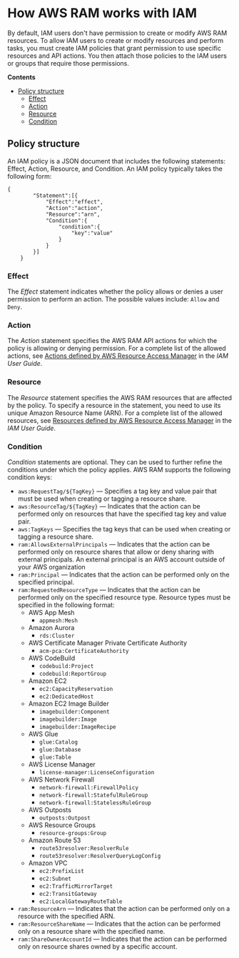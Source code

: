 # How AWS RAM works with IAM<a name="iam-policies"></a>

By default, IAM users don't have permission to create or modify AWS RAM resources\. To allow IAM users to create or modify resources and perform tasks, you must create IAM policies that grant permission to use specific resources and API actions\. You then attach those policies to the IAM users or groups that require those permissions\.

**Contents**
+ [Policy structure](#structure)
  + [Effect](#iam-policies-effect)
  + [Action](#iam-policies-action)
  + [Resource](#iam-policies-resource)
  + [Condition](#iam-policies-condition)

## Policy structure<a name="structure"></a>

An IAM policy is a JSON document that includes the following statements: Effect, Action, Resource, and Condition\. An IAM policy typically takes the following form:

```
{
	    "Statement":[{
	        "Effect":"effect",
	        "Action":"action",
	        "Resource":"arn",
	        "Condition":{
	            "condition":{
	                "key":"value"
	            }
	        }
	    }]
	}
```

### Effect<a name="iam-policies-effect"></a>

The *Effect* statement indicates whether the policy allows or denies a user permission to perform an action\. The possible values include: `Allow` and `Deny`\.

### Action<a name="iam-policies-action"></a>

The *Action* statement specifies the AWS RAM API actions for which the policy is allowing or denying permission\. For a complete list of the allowed actions, see [ Actions defined by AWS Resource Access Manager](https://docs.aws.amazon.com/IAM/latest/UserGuide/list_awsresourceaccessmanager.html#awsresourceaccessmanager-actions-as-permissions) in the *IAM User Guide*\.

### Resource<a name="iam-policies-resource"></a>

The *Resource* statement specifies the AWS RAM resources that are affected by the policy\. To specify a resource in the statement, you need to use its unique Amazon Resource Name \(ARN\)\. For a complete list of the allowed resources, see [ Resources defined by AWS Resource Access Manager](https://docs.aws.amazon.com/IAM/latest/UserGuide/list_awsresourceaccessmanager.html#awsresourceaccessmanager-resources-for-iam-policies) in the *IAM User Guide*\.

### Condition<a name="iam-policies-condition"></a>

*Condition* statements are optional\. They can be used to further refine the conditions under which the policy applies\. AWS RAM supports the following condition keys:
+ `aws:RequestTag/${TagKey}` — Specifies a tag key and value pair that must be used when creating or tagging a resource share\. 
+ `aws:ResourceTag/${TagKey}` — Indicates that the action can be performed only on resources that have the specified tag key and value pair\.
+ `aws:TagKeys` — Specifies the tag keys that can be used when creating or tagging a resource share\.
+ `ram:AllowsExternalPrincipals` — Indicates that the action can be performed only on resource shares that allow or deny sharing with external principals\. An external principal is an AWS account outside of your AWS organization
+ `ram:Principal` — Indicates that the action can be performed only on the specified principal\.
+ `ram:RequestedResourceType` — Indicates that the action can be performed only on the specified resource type\. Resource types must be specified in the following format:
  + AWS App Mesh
    + `appmesh:Mesh`
  + Amazon Aurora
    + `rds:Cluster`
  + AWS Certificate Manager Private Certificate Authority
    + `acm-pca:CertificateAuthority`
  + AWS CodeBuild
    + `codebuild:Project`
    + `codebuild:ReportGroup`
  + Amazon EC2
    + `ec2:CapacityReservation`
    + `ec2:DedicatedHost`
  + Amazon EC2 Image Builder
    + `imagebuilder:Component`
    + `imagebuilder:Image`
    + `imagebuilder:ImageRecipe`
  + AWS Glue
    + `glue:Catalog`
    + `glue:Database`
    + `glue:Table`
  + AWS License Manager
    + `license-manager:LicenseConfiguration`
  + AWS Network Firewall
    + `network-firewall:FirewallPolicy`
    + `network-firewall:StatefulRuleGroup`
    + `network-firewall:StatelessRuleGroup`
  + AWS Outposts
    + `outposts:Outpost`
  + AWS Resource Groups
    + `resource-groups:Group`
  + Amazon Route 53
    + `route53resolver:ResolverRule`
    + `route53resolver:ResolverQueryLogConfig`
  + Amazon VPC
    + `ec2:PrefixList`
    + `ec2:Subnet`
    + `ec2:TrafficMirrorTarget`
    + `ec2:TransitGateway`
    + `ec2:LocalGatewayRouteTable`
+ `ram:ResourceArn` — Indicates that the action can be performed only on a resource with the specified ARN\.
+ `ram:ResourceShareName` — Indicates that the action can be performed only on a resource share with the specified name\.
+ `ram:ShareOwnerAccountId` — Indicates that the action can be performed only on resource shares owned by a specific account\.